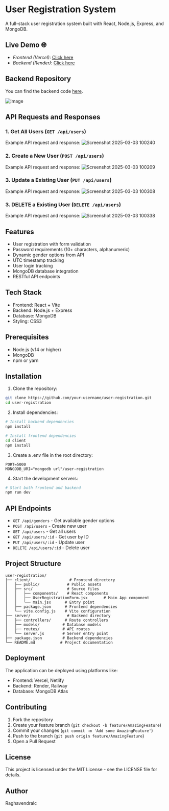 # User Registration System

A full-stack user registration system built with React, Node.js, Express, and MongoDB.

## Live Demo 🌐  
- *Frontend (Vercel)*: [Click here](https://user-registration-hx21mclrs-raghavendralcs-projects.vercel.app/)
- *Backend (Render)*: [Click here](https://user-registration-backend-bu89.onrender.com)

## Backend Repository  
You can find the backend code [here](https://github.com/Raghavendralc/user-registration-backend).


![image](https://github.com/user-attachments/assets/c19011b2-d2f3-4e27-9247-76ae123eeaeb)


## API Requests and Responses

### 1. Get All Users (`GET /api/users`)
Example API request and response:
![Screenshot 2025-03-03 100240](https://github.com/user-attachments/assets/b3076f20-1a72-4dcc-8dc2-63967366f6e5)


### 2. Create a New User (`POST /api/users`)
Example API request and response:
![Screenshot 2025-03-03 100209](https://github.com/user-attachments/assets/688a492c-1be1-46e3-b800-8eb86e520606)


### 3. Update a Existing User (`PUT /api/users`)
Example API request and response:
![Screenshot 2025-03-03 100308](https://github.com/user-attachments/assets/605e771a-416f-4511-ae81-9170b16d390b)


### 3. DELETE a Existing User (`DELETE /api/users`)
Example API request and response:
![Screenshot 2025-03-03 100338](https://github.com/user-attachments/assets/14ebac69-0c75-433c-8269-c859c959cecb)



## Features

- User registration with form validation
- Password requirements (10+ characters, alphanumeric)
- Dynamic gender options from API
- UTC timestamp tracking
- User login tracking
- MongoDB database integration
- RESTful API endpoints

## Tech Stack

- Frontend: React + Vite
- Backend: Node.js + Express
- Database: MongoDB
- Styling: CSS3

## Prerequisites

- Node.js (v14 or higher)
- MongoDB
- npm or yarn

## Installation

1. Clone the repository:
```bash
git clone https://github.com/your-username/user-registration.git
cd user-registration
```

2. Install dependencies:
```bash
# Install backend dependencies
npm install

# Install frontend dependencies
cd client
npm install
```

3. Create a .env file in the root directory:
```env
PORT=5000
MONGODB_URI="mongodb url"/user-registration
```

4. Start the development servers:
```bash
# Start both frontend and backend
npm run dev
```

## API Endpoints

- `GET /api/genders` - Get available gender options
- `POST /api/users` - Create new user
- `GET /api/users` - Get all users
- `GET /api/users/:id` - Get user by ID
- `PUT /api/users/:id` - Update user
- `DELETE /api/users/:id` - Delete user

## Project Structure

```
user-registration/
├── client/                 # Frontend directory
│   ├── public/            # Public assets
│   ├── src/               # Source files
│   │   ├── components/    # React components
│   │   ├── UserRegistrationForm.jsx       # Main App component
│   │   └── main.jsx      # Entry point
│   ├── package.json      # Frontend dependencies
│   └── vite.config.js    # Vite configuration
├── server/                # Backend directory
│   ├── controllers/      # Route controllers
│   ├── models/          # Database models
│   ├── routes/          # API routes
│   └── server.js        # Server entry point
├── package.json         # Backend dependencies
└── README.md           # Project documentation
```
## Deployment

The application can be deployed using platforms like:
- Frontend: Vercel, Netlify
- Backend: Render, Railway
- Database: MongoDB Atlas

## Contributing

1. Fork the repository
2. Create your feature branch (`git checkout -b feature/AmazingFeature`)
3. Commit your changes (`git commit -m 'Add some AmazingFeature'`)
4. Push to the branch (`git push origin feature/AmazingFeature`)
5. Open a Pull Request

## License

This project is licensed under the MIT License - see the LICENSE file for details.

## Author

Raghavendralc
